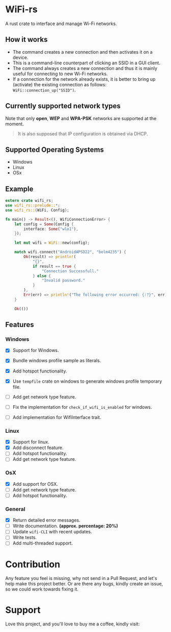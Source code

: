 # WiFi-rs

A rust crate to interface and manage Wi-Fi networks.

## How it works

- The command creates a new connection and then activates it on a device.
- This is a command-line counterpart of clicking an SSID in a GUI client.
- The command always creates a new connection and thus it is mainly useful for connecting to new Wi-Fi networks.
- If a connection for the network already exists, it is better to bring up (activate) the existing connection as follows: `WiFi::connection_up("SSID")`.

## Currently supported network types

Note that only **open**, **WEP** and **WPA-PSK** networks are supported at the moment.

> It is also supposed that IP configuration is obtained via DHCP.

## Supported Operating Systems

- Windows
- Linux
- OSx

## Example

```RUST
extern crate wifi_rs;
use wifi_rs::prelude::*;
use wifi_rs::{WiFi, Config};

fn main() -> Result<(), WifiConnectionError> {
    let config = Some(Config {
        interface: Some("wlo1"),
    });

    let mut wifi = WiFi::new(config);

    match wifi.connect("AndroidAPSD22", "belm4235") {
        Ok(result) => println!(
            "{}",
            if result == true {
                "Connection Successfull."
            } else {
                "Invalid password."
            }
        ),
        Err(err) => println!("The following error occurred: {:?}", err),
    }

    Ok(())
```

## Features

### Windows
- [x] Support for Windows.
- [x] Bundle windows profile sample as literals.
- [x] Add hotspot functionality.
- [x] Use `tempfile` crate on windows to generate windows profile temporary file.
- [ ] Add get network type feature.
- [ ] Fix the implementation for `check_if_wifi_is_enabled` for windows.
- [ ] Add implementation for WifiInterface trait.


### Linux
- [x] Support for linux.
- [x] Add disconnect feature.
- [ ] Add hotspot functionality.
- [ ] Add get network type feature.

### OsX
- [x] Add support for OSX.
- [ ] Add get network type feature.
- [ ] Add hotspot functionality.

### General
- [x] Return detailed error messages.
- [ ] Write documentation. **(approx. percentage: 20%)**
- [ ] Update `wifi-CLI` with recent updates.
- [ ] Write tests.
- [ ] Add multi-threaded support.

# Contribution

Any feature you feel is missing, why not send in a Pull Request, and let's help make this project better. Or are there any bugs, kindly create an issue, so we could work towards fixing it.

# Support

Love this project, and you'll love to buy me a coffee, kindly visit:
